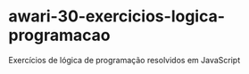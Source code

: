 # awari-30-exercicios-logica-programacao
Exercícios de lógica de programação resolvidos em JavaScript
